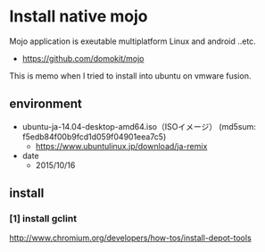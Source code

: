 # Install native mojo

Mojo application is exeutable multiplatform Linux and android ..etc.

* https://github.com/domokit/mojo

This is memo when I tried to install into ubuntu on vmware fusion. 

## environment 
* ubuntu-ja-14.04-desktop-amd64.iso（ISOイメージ） (md5sum: f5edb84f00b9fcd1d059f04901eea7c5)
  * https://www.ubuntulinux.jp/download/ja-remix
* date
  * 2015/10/16

## install 
### [1] install gclint 
http://www.chromium.org/developers/how-tos/install-depot-tools
